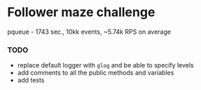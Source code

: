 # Follower maze challenge

pqueue - 1743 sec., 10kk events, ~5.74k RPS on average

### TODO  
 - replace default logger with `glog` and be able to specify levels  
 - add comments to all the public methods and variables  
 - add tests  